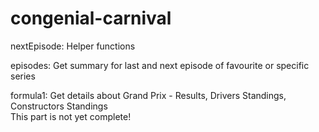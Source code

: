 # congenial-carnival
nextEpisode: Helper functions

episodes: Get summary for last and next episode of favourite or specific series

formula1: Get details about Grand Prix - Results, Drivers Standings, Constructors Standings  
This part is not yet complete!
